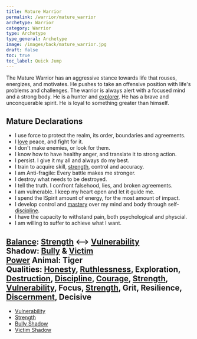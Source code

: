 ```yaml
---
title: Mature Warrior
permalink: /warrior/mature_warrior
archetype: Warrior
category: Warrior
type: Archetype
type_general: Archetype
image: /images/back/mature_warrior.jpg
draft: false
toc: true
toc_label: Quick Jump
---
```

 The Mature Warrior has an aggressive stance towards life that rouses, energizes, and motivates. He pushes to take an offensive position with life's problems and challenges. The warrior is always alert with a focused mind and a strong body. He is a hunter and [explorer](/warrior/heart/explorer). He has a brave and unconquerable spirit. He is loyal to something greater than himself.   
  
  
## Mature Declarations  
- I use force to protect the realm, its order, boundaries and agreements.   
- I [love](/lover/heart/romantic/love) peace, and fight for it.   
- I don't make enemies, or look for them.   
- I know how to have healthy anger, and translate it to strong action.   
- I persist. I give it my all and always do my best.   
- I train to acquire skill, [strength](/warrior/mature_warrior/strength), control and accuracy.   
- I am Anti-fragile: Every battle makes me stronger.   
- I destroy what needs to be destroyed.   
- I tell the truth. I confront falsehood, lies, and broken agreements.   
-  I am vulnerable. I keep my heart open and let it guide me.  
- I spend the lSpirit amount of energy, for the most amount of impact.   
- I develop control and [mastery](/magician/mature_magician/mastery) over my mind and body through self-[discipline](/warrior/body/athlete/discipline).   
- I have the capacity to withstand pain, both psychological and physcial.   
- I am willing to suffer to achieve what I want.   
  
**[Balance](/king/body/peace_maker/balance):** [Strength](/warrior/mature_warrior/strength) <--> [Vulnerability](/warrior/mature_warrior/vulnerability)   
**Shadow:** [Bully](/warrior/mature_warrior/bully_shadow) & [Victim](/warrior/mature_warrior/victim_shadow)  
**[Power](/king/mature_king/power) Animal:** Tiger   
**Qualities:** [Honesty](/warrior/mind/activist/honesty), [Ruthlessness](/warrior/body/change_maker/ruthlessness), Exploration, [Destruction](/warrior/spirit/rebel/destruction), [Discipline](/warrior/body/athlete/discipline), [Courage](/warrior/spirit/rebel/courage), [Strength](/warrior/mature_warrior/strength), [Vulnerability](/warrior/mature_warrior/vulnerability), Focus, [Strength](/warrior/mature_warrior/strength), Grit, Resilience, [Discernment](/warrior/mind/activist/discernment), Decisive
---
- [Vulnerability](/warrior/mature_warrior/vulnerability)
- [Strength](/warrior/mature_warrior/strength)
- [Bully Shadow](/warrior/mature_warrior/bully_shadow)
- [Victim Shadow](/warrior/mature_warrior/victim_shadow)
